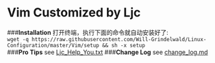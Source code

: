 # Vim Customized by Ljc
###**Installation**
打开终端，执行下面的命令就自动安装好了:  
`wget -q https://raw.githubusercontent.com/Will-Grindelwald/Linux-Configuration/master/Vim/setup && sh -x setup`  
###**Pro Tips**
see [Ljc_Help_You.txt](doc/Ljc_Help_You.txt)
###**Change Log**
see [change_log.md](change_log.md)
